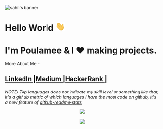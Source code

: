 
<img src="https://wallpapercave.com/wp/AkHl3ji.jpg" alt="sahil's banner" width=100% height=50%>

# Hello World <img src="https://raw.githubusercontent.com/ABSphreak/ABSphreak/master/gifs/Hi.gif" width="30px">

<h1>I'm Poulamee & I ❤️ making projects.</h1>


More About Me - 

## <p><a href="https://www.linkedin.com/in/poulamee-pal-0b31a0182/">LinkedIn </a> |<a href="https://pollypal.medium.com/">Medium </a> |<a href="https://www.hackerrank.com/Poulamee_Pal">HackerRank </a> | </p>


*NOTE: Top languages does not indicate my skill level or something like that, it's a github metric of which languages i have the most code on github, it's a new feature of [github-readme-stats](https://github.com/anuraghazra/github-readme-stats)*

<p align="center"><img src="https://github-readme-stats.vercel.app/api/top-langs/?username=Polly333&layout=compact&theme=solarized-light"></p>

<p align="center"><img src="https://github-readme-stats.vercel.app/api?username=Polly333&show_icons=true&theme=solarized-light"></p>

<!--
**Polly333/Polly333** is a ✨ _special_ ✨ repository because its `README.md` (this file) appears on your GitHub profile.

Here are some ideas to get you started:

- 🔭 I’m currently working on ...
- 🌱 I’m currently learning ...
- 👯 I’m looking to collaborate on ...
- 🤔 I’m looking for help with ...
- 💬 Ask me about ...
- 📫 How to reach me: ...
- 😄 Pronouns: ...
- ⚡ Fun fact: ...
-->
